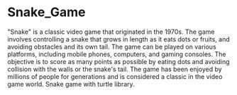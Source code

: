 # Snake_Game

"Snake" is a classic video game that originated in the 1970s. The game involves controlling a snake that grows in length as it eats dots or fruits, and avoiding obstacles and its own tail. The game can be played on various platforms, including mobile phones, computers, and gaming consoles. The objective is to score as many points as possible by eating dots and avoiding collision with the walls or the snake's tail. The game has been enjoyed by millions of people for generations and is considered a classic in the video game world.
Snake game with turtle library.

